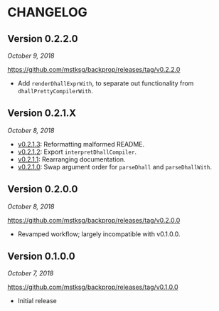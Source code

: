 CHANGELOG
=========

Version 0.2.2.0
---------------

*October 9, 2018*

<https://github.com/mstksg/backprop/releases/tag/v0.2.2.0>

*   Add `renderDhallExprWith`, to separate out functionality from
    `dhallPrettyCompilerWith`.

Version 0.2.1.X
---------------

*October 8, 2018*


*   [v0.2.1.3][]: Reformatting malformed README.
*   [v0.2.1.2][]: Export `interpretDhallCompiler`.
*   [v0.2.1.1][]: Rearranging documentation.
*   [v0.2.1.0][]: Swap argument order for `parseDhall` and `parseDhallWith`.

[v0.2.1.0]: https://github.com/mstksg/backprop/releases/tag/v0.2.1.0
[v0.2.1.1]: https://github.com/mstksg/backprop/releases/tag/v0.2.1.1
[v0.2.1.2]: https://github.com/mstksg/backprop/releases/tag/v0.2.1.2
[v0.2.1.3]: https://github.com/mstksg/backprop/releases/tag/v0.2.1.3

Version 0.2.0.0
---------------

*October 8, 2018*

<https://github.com/mstksg/backprop/releases/tag/v0.2.0.0>

*   Revamped workflow; largely incompatible with v0.1.0.0.

Version 0.1.0.0
---------------

*October 7, 2018*

<https://github.com/mstksg/backprop/releases/tag/v0.1.0.0>

*   Initial release
